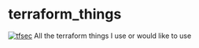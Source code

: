 # terraform_things
[![tfsec](https://github.com/magicmicah/terraform_things/actions/workflows/tfsec.yml/badge.svg)](https://github.com/magicmicah/terraform_things/actions/workflows/tfsec.yml)
All the terraform things I use or would like to use
